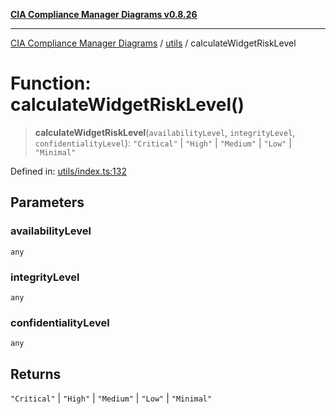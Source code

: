 [**CIA Compliance Manager Diagrams v0.8.26**](../../README.md)

***

[CIA Compliance Manager Diagrams](../../modules.md) / [utils](../README.md) / calculateWidgetRiskLevel

# Function: calculateWidgetRiskLevel()

> **calculateWidgetRiskLevel**(`availabilityLevel`, `integrityLevel`, `confidentialityLevel`): `"Critical"` \| `"High"` \| `"Medium"` \| `"Low"` \| `"Minimal"`

Defined in: [utils/index.ts:132](https://github.com/Hack23/cia-compliance-manager/blob/168f1311621722afef33b264085d8ac99d4a3213/src/utils/index.ts#L132)

## Parameters

### availabilityLevel

`any`

### integrityLevel

`any`

### confidentialityLevel

`any`

## Returns

`"Critical"` \| `"High"` \| `"Medium"` \| `"Low"` \| `"Minimal"`
